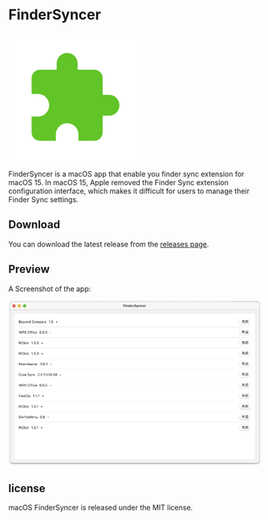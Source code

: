 # FinderSyncer
![](./FinderSyncer/Assets.xcassets/AppIcon.appiconset/icon_256x256.png)

FinderSyncer is a macOS app that enable you finder sync extension for macOS 15. In macOS 15, Apple removed the Finder Sync extension configuration interface, which makes it difficult for users to manage their Finder Sync settings. 



## Download

You can download the latest release from the [releases page](https://github.com/wflixu/FinderSyncer/releases).

## Preview

A Screenshot of the app:

![](./images/preview.png)

## license

macOS FinderSyncer is released under the MIT license.
